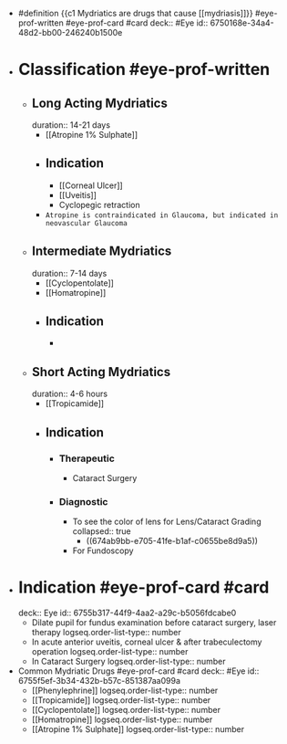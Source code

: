 - #definition {{c1 Mydriatics are drugs that cause [[mydriasis]]}} #eye-prof-written #eye-prof-card #card
  deck:: #Eye
  id:: 6750168e-34a4-48d2-bb00-246240b1500e
- # Classification #eye-prof-written
	- ## Long Acting Mydriatics
	  duration:: 14-21 days
		- [[Atropine 1% Sulphate]]
		- ## Indication
			- [[Corneal Ulcer]]
			- [[Uveitis]]
			- Cyclopegic retraction
		- `Atropine is contraindicated in Glaucoma, but indicated in neovascular Glaucoma`
	- ## Intermediate Mydriatics
	  duration:: 7-14 days
		- [[Cyclopentolate]]
		- [[Homatropine]]
		- ## Indication
			-
	- ## Short Acting Mydriatics
	  duration:: 4-6 hours
		- [[Tropicamide]]
		- ## Indication
			- ### Therapeutic
				- Cataract Surgery
			- ### Diagnostic
				- To see the color of lens for Lens/Cataract Grading
				  collapsed:: true
					- ((674ab9bb-e705-41fe-b1af-c0655be8d9a5))
				- For Fundoscopy
- # Indication #eye-prof-card #card
  deck:: Eye
  id:: 6755b317-44f9-4aa2-a29c-b5056fdcabe0
	- Dilate pupil for fundus examination before cataract surgery, laser therapy
	  logseq.order-list-type:: number
	- In acute anterior uveitis, corneal ulcer & after trabeculectomy operation
	  logseq.order-list-type:: number
	- In Cataract Surgery
	  logseq.order-list-type:: number
- Common Mydriatic Drugs #eye-prof-card #card
  deck:: #Eye
  id:: 6755f5ef-3b34-432b-b57c-851387aa099a
	- [[Phenylephrine]]
	  logseq.order-list-type:: number
	- [[Tropicamide]]
	  logseq.order-list-type:: number
	- [[Cyclopentolate]]
	  logseq.order-list-type:: number
	- [[Homatropine]]
	  logseq.order-list-type:: number
	- [[Atropine 1% Sulphate]]
	  logseq.order-list-type:: number